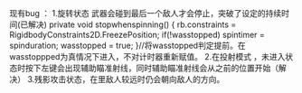 现有bug ：
1.旋转状态 武器会碰到最后一个敌人才会停止，突破了设定的持续时间(已解决)
private void stopwhenspinning()
{
    rb.constraints = RigidbodyConstraints2D.FreezePosition;
    if(!wasstopped)
        spintimer = spinduration;
    wasstopped = true;
}//将wasstopped判定提前。在wasstoppped为真情况下进入，不对计时器重新赋值。
2.在投射模式 ，未进入状态时按下左键会出现辅助瞄准射线，同时辅助瞄准射线会从之前的位置开始（解决）
3.残影攻击状态，在里敌人较远时仍会朝向敌人的方向。
